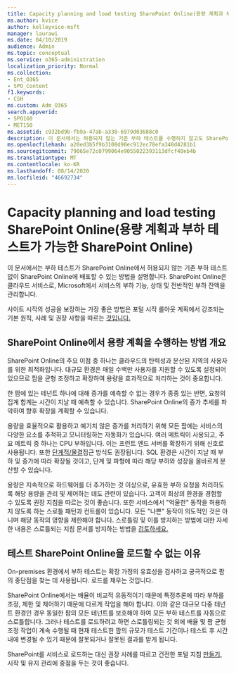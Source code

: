 ```yaml
---
title: Capacity planning and load testing SharePoint Online(용량 계획과 부하 테스트가 가능한 SharePoint Online)
ms.author: kvice
author: kelleyvice-msft
manager: laurawi
ms.date: 04/10/2019
audience: Admin
ms.topic: conceptual
ms.service: o365-administration
localization_priority: Normal
ms.collection:
- Ent_O365
- SPO_Content
f1.keywords:
- CSH
ms.custom: Adm_O365
search.appverid:
- SPO160
- MET150
ms.assetid: c932bd9b-fb9a-47ab-a330-6979d03688c0
description: 이 문서에서는 허용되지 않는 기존 부하 테스트를 수행하지 않고도 SharePoint Online에 배포할 수 있는 방법을 설명합니다.
ms.openlocfilehash: a20ed3b5f9b3108d90ec912ec78efa348d4281b1
ms.sourcegitcommit: 79065e72c0799064e9055022393113dfcf40eb4b
ms.translationtype: MT
ms.contentlocale: ko-KR
ms.lasthandoff: 08/14/2020
ms.locfileid: "46692734"
---
```

# <a name="capacity-planning-and-load-testing-sharepoint-online"></a>Capacity planning and load testing SharePoint Online(용량 계획과 부하 테스트가 가능한 SharePoint Online)
이 문서에서는 부하 테스트가 SharePoint Online에서 허용되지 않는 기존 부하 테스트 없이 SharePoint Online에 배포할 수 있는 방법을 설명합니다. SharePoint Online은 클라우드 서비스로, Microsoft에서 서비스의 부하 기능, 상태 및 전반적인 부하 잔액을 관리합니다.
  
사이트 시작의 성공을 보장하는 가장 좋은 방법은 포털 시작 롤아웃 계획에서 강조되는 기본 원칙, 사례 및 권장 사항을 따르는 [것입니다.](planportallaunchroll-out.md)

## <a name="overview-of-how-sharepoint-online-performs-capacity-planning"></a>SharePoint Online에서 용량 계획을 수행하는 방법 개요 
SharePoint Online의 주요 이점 중 하나는 클라우드의 탄력성과 분산된 지역의 사용자를 위한 최적화입니다. 대규모 환경은 매일 수백만 사용자를 지원할 수 있도록 설정되어 있으므로 팜을 균형 조정하고 확장하여 용량을 효과적으로 처리하는 것이 중요합니다.
  
한 팜에 있는 테넌트 하나에 대해 증가를 예측할 수 없는 경우가 종종 있는 반면, 요청의 집계 합계는 시간이 지날 때 예측할 수 있습니다. SharePoint Online의 증가 추세를 파악하여 향후 확장을 계획할 수 있습니다.
  
용량을 효율적으로 활용하고 예기치 않은 증가를 처리하기 위해 모든 팜에는 서비스의 다양한 요소를 추적하고 모니터링하는 자동화가 있습니다. 여러 메트릭이 사용되고, 주요 메트릭 중 하나는 CPU 부하입니다. 이는 프런트 엔드 서버를 확장하기 위해 신호로 사용됩니다. 또한 [단계적/물결](planportallaunchroll-out.md)접근 방식도 권장됩니다. SQL 환경은 시간이 지날 때 부하 및 증가에 따라 확장될 것이고, 단계 및 파형에 따라 해당 부하와 성장을 올바르게 분산할 수 있습니다. 

용량은 지속적으로 하드웨어를 더 추가하는 것 이상으로, 유효한 부하 요청을 처리하도록 해당 용량을 관리 및 제어하는 데도 관련이 있습니다. 고객이 최상의 환경을 경험할 수 있도록 권장 지침을 따르는 것이 좋습니다. 또한 서비스에서 "억울한" 동작을 허용하지 않도록 하는 스로틀 패턴과 컨트롤이 있습니다. 모든 "나쁜" 동작이 의도적인 것은 아니며 해당 동작의 영향을 제한해야 합니다. 스로틀링 및 이를 방지하는 방법에 대한 자세한 내용은 스로틀되는 지침 문서를 방지하는 방법을 [검토하세요.](https://docs.microsoft.com/sharepoint/dev/general-development/how-to-avoid-getting-throttled-or-blocked-in-sharepoint-online)

## <a name="why-you-cannot-load-test-sharepoint-online"></a>테스트 SharePoint Online을 로드할 수 없는 이유
On-premises 환경에서 부하 테스트는 확장 가정의 유효성을 검사하고 궁극적으로 팜의 중단점을 찾는 데 사용됩니다. 로드를 채우는 것입니다. 

SharePoint Online에서는 배율이 비교적 유동적이기 때문에 특정추론에 따라 부하를 조정, 제한 및 제어하기 때문에 다르게 작업을 해야 합니다. 이와 같은 대규모 다중 테넌트 환경인 경우 동일한 팜의 모든 테넌트를 보호해야 하여 모든 부하 테스트를 자동으로 스로틀합니다. 그러나 테스트를 로드하려고 하면 스로틀링되는 것 외에 배율 및 팜 균형 조정 작업이 계속 수행될 때 현재 테스트한 팜의 규모가 테스트 기간이나 테스트 후 시간 내에 변경될 수 있기 때문에 잘못되거나 잘못된 결과를 받게 됩니다.

SharePoint를 서비스로 로드하는 대신 권장 사례를 따르고 건전한 포털 지침 [만들기,](https://go.microsoft.com/fwlink/?linkid=2105838) 시작 및 유지 관리에 중점을 두는 것이 좋습니다.
